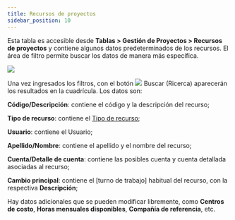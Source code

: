 ```yaml
---
title: Recursos de proyectos
sidebar_position: 10
---
```


Esta tabla es accesible desde **Tablas > Gestión de Proyectos > Recursos de proyectos** y contiene algunos datos predeterminados de los recursos. El área de filtro permite buscar los datos de manera más específica.

![](/img/it-it/configurations/tables/projects/resources.png)

Una vez ingresados los filtros, con el botón ![](/img/neutral/common/search.png) Buscar (Ricerca) aparecerán los resultados en la cuadrícula. Los datos son:

**Código/Descripción**: contiene el código y la descripción del recurso;  

**Tipo de recurso**: contiene el [Tipo de recurso](/docs/configurations/tables/project-management/resource-type);  

**Usuario**: contiene el Usuario;  

**Apellido/Nombre**: contiene el apellido y el nombre del recurso;  

**Cuenta/Detalle de cuenta**: contiene las posibles cuenta y cuenta detallada asociadas al recurso;  

**Cambio principal**: contiene el [turno de trabajo] habitual del recurso, con la respectiva **Descripción**;  

Hay datos adicionales que se pueden modificar libremente, como **Centros de costo**, **Horas mensuales disponibles**, **Compañía de referencia**, etc.